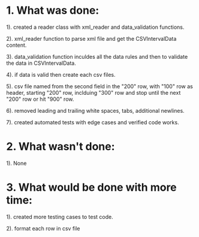 # 1. What was done:
1). created a reader class with xml_reader and data_validation functions. 

2). xml_reader function to parse xml file and get the CSVIntervalData content.

3). data_validation function inculdes all the data rules and then to validate the data in CSVIntervalData.

4). if data is valid then create each csv files.

5). csv file named from the second field in the "200" row, with "100" row as header, starting "200" row, inclduing "300" row and stop until the next "200" row or hit "900" row.

6). removed leading and trailing white spaces, tabs, additional newlines.

7). created automated tests with edge cases and verified code works.

# 2. What wasn't done:
1). None

# 3. What would be done with more time:
1). created more testing cases to test code.

2). format each row in csv file